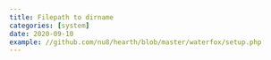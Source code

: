 ```yaml
---
title: Filepath to dirname
categories: [system]
date: 2020-09-10
example: //github.com/nu8/hearth/blob/master/waterfox/setup.php
---
```

